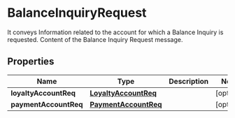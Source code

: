 

# BalanceInquiryRequest

It conveys Information related to the account for which a Balance Inquiry is requested. Content of the Balance Inquiry Request message.

## Properties

| Name | Type | Description | Notes |
|------------ | ------------- | ------------- | -------------|
|**loyaltyAccountReq** | [**LoyaltyAccountReq**](LoyaltyAccountReq.md) |  |  [optional] |
|**paymentAccountReq** | [**PaymentAccountReq**](PaymentAccountReq.md) |  |  [optional] |



